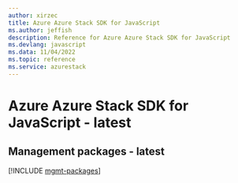 ```yaml
---
author: xirzec
title: Azure Azure Stack SDK for JavaScript
ms.author: jeffish
description: Reference for Azure Azure Stack SDK for JavaScript
ms.devlang: javascript
ms.data: 11/04/2022
ms.topic: reference
ms.service: azurestack
---
```

# Azure Azure Stack SDK for JavaScript - latest

## Management packages - latest
[!INCLUDE [mgmt-packages](azure-stack-mgmt-index.md)]
